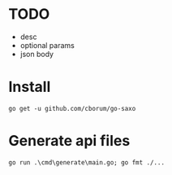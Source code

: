 # TODO 
- desc 
- optional params
- json body

# Install
```
go get -u github.com/cborum/go-saxo
```

# Generate api files
```
go run .\cmd\generate\main.go; go fmt ./...
```